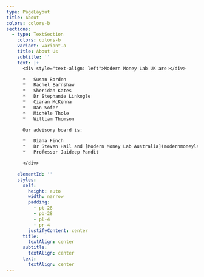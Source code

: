 ```yaml
---
type: PageLayout
title: About
colors: colors-b
sections:
  - type: TextSection
    colors: colors-b
    variant: variant-a
    title: About Us
    subtitle: ''
    text: |+
      <div style="text-align: left">Modern Money Lab UK are:</div>

      *   Susan Borden
      *   Rachel Earnshaw
      *   Sheridan Kates
      *   Dr Stephanie Linkogle
      *   Ciaran McKenna
      *   Dan Sofer
      *   Michèle Thole
      *   William Thomson

      Our advisory board is:

      *   Diana Finch
      *   Dr Steven Hail and [Modern Money Lab Australia](modernmoneylab.org.au)
      *   Professor Jaideep Pandit

      </div>

    elementId: ''
    styles:
      self:
        height: auto
        width: narrow
        padding:
          - pt-28
          - pb-28
          - pl-4
          - pr-4
        justifyContent: center
      title:
        textAlign: center
      subtitle:
        textAlign: center
      text:
        textAlign: center
---
```

